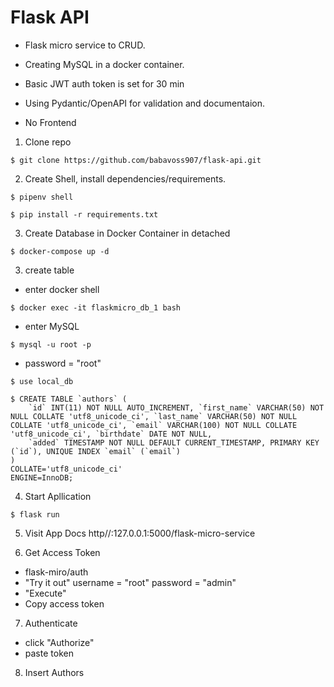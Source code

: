 # Flask API 

- Flask micro service to CRUD.

- Creating MySQL in a docker container.

- Basic JWT auth token is set for 30 min

- Using Pydantic/OpenAPI for validation and documentaion.

- No Frontend


1. Clone repo

```
$ git clone https://github.com/babavoss907/flask-api.git
```

2. Create Shell, install dependencies/requirements.

```
$ pipenv shell
```

```
$ pip install -r requirements.txt
```

3. Create Database in Docker Container in detached

```
$ docker-compose up -d
```

3. create table

- enter docker shell
```
$ docker exec -it flaskmicro_db_1 bash
```
- enter MySQL
```
$ mysql -u root -p
```

- password = "root"

```
$ use local_db
```

```
$ CREATE TABLE `authors` (
	`id` INT(11) NOT NULL AUTO_INCREMENT, `first_name` VARCHAR(50) NOT NULL COLLATE 'utf8_unicode_ci', `last_name` VARCHAR(50) NOT NULL COLLATE 'utf8_unicode_ci', `email` VARCHAR(100) NOT NULL COLLATE 'utf8_unicode_ci', `birthdate` DATE NOT NULL,
	`added` TIMESTAMP NOT NULL DEFAULT CURRENT_TIMESTAMP, PRIMARY KEY (`id`), UNIQUE INDEX `email` (`email`)
)
COLLATE='utf8_unicode_ci'
ENGINE=InnoDB;
```

4. Start Apllication
```
$ flask run
```

5. Visit App Docs
http//:127.0.0.1:5000/flask-micro-service

6. Get Access Token

- flask-miro/auth
- "Try it out"
username = "root"
password = "admin"
- "Execute"
- Copy access token

7. Authenticate
- click "Authorize"
- paste token

8. Insert Authors
